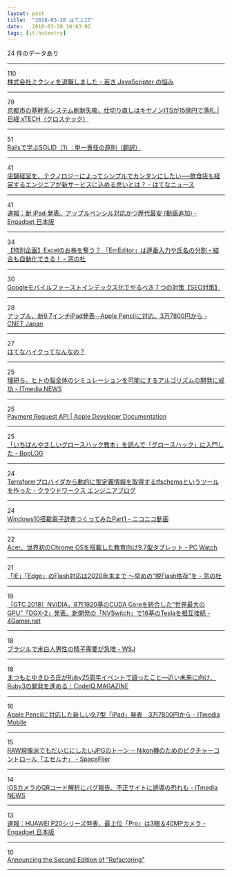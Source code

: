 ```yaml
---
layout: post
title:  "2018-03-28 はてぶIT"
date:   2018-03-28 10:03:02
tags: [it-hotentry]
---
```

24 件のデータあり

<hr><div class="row">
<div class="col-1"><span class="badge badge-pill badge-success h2">110</span></div>
<div class="col-11"><a href='http://orgachem.hatenablog.com/entry/2018/03/27/214537' target='_blank'>株式会社ミクシィを退職しました - 若き JavaScripter の悩み</a></div>
</div>
<hr>
<div class="row">
<div class="col-1"><span class="badge badge-pill badge-success h2">79</span></div>
<div class="col-11"><a href='http://tech.nikkeibp.co.jp/atcl/nxt/news/18/00618/' target='_blank'>京都市の基幹系システム刷新失敗、仕切り直しはキヤノンITSが15億円で落札 | 日経 xTECH（クロステック）</a></div>
</div>
<hr>
<div class="row">
<div class="col-1"><span class="badge badge-pill badge-success h2">51</span></div>
<div class="col-11"><a href='https://techracho.bpsinc.jp/hachi8833/2018_03_27/54130' target='_blank'>Railsで学ぶSOLID（1）: 単一責任の原則（翻訳）</a></div>
</div>
<hr>
<div class="row">
<div class="col-1"><span class="badge badge-pill badge-success h2">41</span></div>
<div class="col-11"><a href='http://hatenanews.com/articles/2018/03/27/110000' target='_blank'>店舗経営を、テクノロジーによってシンプルでカンタンにしたい──飲食店も経営するエンジニアが新サービスに込める思いとは？ - はてなニュース</a></div>
</div>
<hr>
<div class="row">
<div class="col-1"><span class="badge badge-pill badge-success h2">41</span></div>
<div class="col-11"><a href='https://japanese.engadget.com/2018/03/27/ipad-apple-pencil/' target='_blank'>速報：新 iPad 発表。アップルペンシル対応かつ歴代最安 (動画追加) - Engadget 日本版</a></div>
</div>
<hr>
<div class="row">
<div class="col-1"><span class="badge badge-pill badge-success h2">34</span></div>
<div class="col-11"><a href='https://forest.watch.impress.co.jp/docs/special/1112989.html' target='_blank'>【特別企画】Excelのお株を奪う？ 「EmEditor」は連番入力や氏名の分割・結合も自動化できる！ - 窓の杜</a></div>
</div>
<hr>
<div class="row">
<div class="col-1"><span class="badge badge-pill badge-success h2">30</span></div>
<div class="col-11"><a href='http://kanemotilevel.com/mobile-first-index.html' target='_blank'>Googleモバイルファーストインデックス化でやるべき７つの対策【SEO対策】</a></div>
</div>
<hr>
<div class="row">
<div class="col-1"><span class="badge badge-pill badge-success h2">28</span></div>
<div class="col-11"><a href='https://japan.cnet.com/article/35116778/' target='_blank'>アップル、新9.7インチiPad発表--Apple Pencilに対応、3万7800円から - CNET Japan</a></div>
</div>
<hr>
<div class="row">
<div class="col-1"><span class="badge badge-pill badge-success h2">27</span></div>
<div class="col-11"><a href='https://anond.hatelabo.jp/20180327210729' target='_blank'>はてなハイクってなんなの？</a></div>
</div>
<hr>
<div class="row">
<div class="col-1"><span class="badge badge-pill badge-success h2">25</span></div>
<div class="col-11"><a href='http://www.itmedia.co.jp/news/articles/1803/27/news075.html' target='_blank'>理研ら、ヒトの脳全体のシミュレーションを可能にするアルゴリズムの開発に成功 - ITmedia NEWS</a></div>
</div>
<hr>
<div class="row">
<div class="col-1"><span class="badge badge-pill badge-success h2">25</span></div>
<div class="col-11"><a href='https://developer.apple.com/documentation/applepayjs/payment_request_api' target='_blank'>Payment Request API | Apple Developer Documentation</a></div>
</div>
<hr>
<div class="row">
<div class="col-1"><span class="badge badge-pill badge-success h2">25</span></div>
<div class="col-11"><a href='http://tkybpp.hatenablog.com/entry/2018/03/27/200000' target='_blank'>「いちばんやさしいグロースハック教本」を読んで「グロースハック」に入門した - BppLOG</a></div>
</div>
<hr>
<div class="row">
<div class="col-1"><span class="badge badge-pill badge-success h2">24</span></div>
<div class="col-11"><a href='http://engineer.crowdworks.jp/entry/2018/03/27/173704' target='_blank'>Terraformプロバイダから動的に型定義情報を取得するtfschemaというツールを作った - クラウドワークス エンジニアブログ</a></div>
</div>
<hr>
<div class="row">
<div class="col-1"><span class="badge badge-pill badge-success h2">24</span></div>
<div class="col-11"><a href='http://www.nicovideo.jp/watch/sm32896358' target='_blank'>Windows10搭載電子辞書つくってみたPart1 - ニコニコ動画</a></div>
</div>
<hr>
<div class="row">
<div class="col-1"><span class="badge badge-pill badge-success h2">22</span></div>
<div class="col-11"><a href='https://pc.watch.impress.co.jp/docs/news/1113686.html' target='_blank'>Acer、世界初のChrome OSを搭載した教育向け9.7型タブレット - PC Watch</a></div>
</div>
<hr>
<div class="row">
<div class="col-1"><span class="badge badge-pill badge-success h2">21</span></div>
<div class="col-11"><a href='https://forest.watch.impress.co.jp/docs/news/1113739.html' target='_blank'>「IE」「Edge」のFlash対応は2020年末まで ～早めの“脱Flash依存”を - 窓の杜</a></div>
</div>
<hr>
<div class="row">
<div class="col-1"><span class="badge badge-pill badge-success h2">19</span></div>
<div class="col-11"><a href='http://www.4gamer.net/games/121/G012181/20180328001/' target='_blank'>［GTC 2018］NVIDIA，8万1920基のCUDA Coreを統合した“世界最大のGPU”「DGX-2」発表。新開発の「NVSwitch」で16基のTeslaを相互接続 - 4Gamer.net</a></div>
</div>
<hr>
<div class="row">
<div class="col-1"><span class="badge badge-pill badge-success h2">18</span></div>
<div class="col-11"><a href='http://jp.wsj.com/articles/SB12386457582361034431504584121100470443262' target='_blank'>ブラジルで米白人男性の精子需要が急増 - WSJ</a></div>
</div>
<hr>
<div class="row">
<div class="col-1"><span class="badge badge-pill badge-success h2">18</span></div>
<div class="col-11"><a href='https://codeiq.jp/magazine/2018/03/58209/' target='_blank'>まつもとゆきひろ氏がRuby25周年イベントで語ったこと―近い未来に向け、Ruby3の開発を進める｜CodeIQ MAGAZINE</a></div>
</div>
<hr>
<div class="row">
<div class="col-1"><span class="badge badge-pill badge-success h2">16</span></div>
<div class="col-11"><a href='http://www.itmedia.co.jp/mobile/articles/1803/28/news052.html' target='_blank'>Apple Pencilに対応した新しい9.7型「iPad」発表　3万7800円から - ITmedia Mobile</a></div>
</div>
<hr>
<div class="row">
<div class="col-1"><span class="badge badge-pill badge-success h2">15</span></div>
<div class="col-11"><a href='http://www.spaceflier.com/entry/20180327_eterna-like-custom-picture-control' target='_blank'>RAW現像派でもだいじにしたいJPGのトーン ─ Nikon機のためのピクチャーコントロール「エセルナ」 - SpaceFlier</a></div>
</div>
<hr>
<div class="row">
<div class="col-1"><span class="badge badge-pill badge-success h2">14</span></div>
<div class="col-11"><a href='http://www.itmedia.co.jp/news/articles/1803/27/news061.html' target='_blank'>iOSカメラのQRコード解析にバグ報告、不正サイトに誘導の恐れも - ITmedia NEWS</a></div>
</div>
<hr>
<div class="row">
<div class="col-1"><span class="badge badge-pill badge-success h2">13</span></div>
<div class="col-11"><a href='https://japanese.engadget.com/2018/03/27/huawei-p20-pro-3-40mp/' target='_blank'>速報：HUAWEI P20シリーズ発表、最上位「Pro」は3眼＆40MPカメラ - Engadget 日本版</a></div>
</div>
<hr>
<div class="row">
<div class="col-1"><span class="badge badge-pill badge-success h2">10</span></div>
<div class="col-11"><a href='https://martinfowler.com/articles/201803-refactoring-2nd-ed.html' target='_blank'>Announcing the Second Edition of "Refactoring"</a></div>
</div>
<hr>
